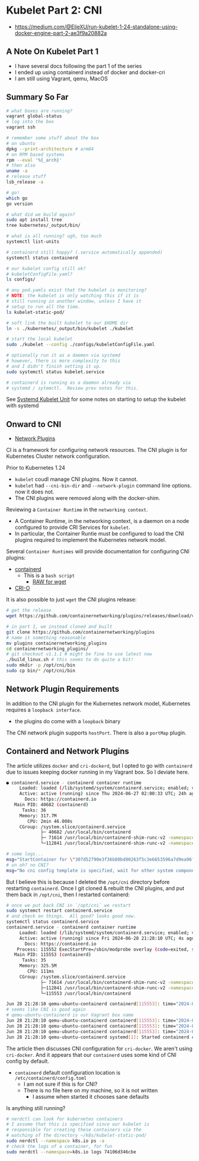 # Kubelet Part 2: CNI

- https://medium.com/@ElieXU/run-kubelet-1-24-standalone-using-docker-engine-part-2-ae3f9a20882a

## A Note On Kubelet Part 1

- I have several docs following the part 1 of the series
- I ended up using containerd instead of docker and docker-cri
- I am still using Vagrant, qemu, MacOS

## Summary So Far

```bash
# what boxes are running?
vagrant global-status
# log into the box
vagrant ssh

# remember some stuff about the box
# on ubuntu
dpkg --print-architecture # arm64
# on RPM based systems
rpm --eval '%{_arch}'
# then also
uname -a
# release stuff
lsb_release -a

# go!
which go
go version

# what did we build again?
sudo apt install tree
tree kubernetes/_output/bin/

# what is all running? ugh, too much
systemctl list-units

# containerd still happy? (.service automatically appended)
systemctl status containerd

# our kubelet config still ok?
# kubeletConfigFile.yaml?
ls configs/

# any pod.yamls exist that the kubelet is monitoring?
# NOTE: the kubelet is only watching this if it is
# still running in another window, unless I have it
# setup to run all the time.
ls kubelet-static-pod/

# soft link the built kubelet to our $HOME dir
ln -s ./kubernetes/_output/bin/kubelet ./kubelet

# start the local kubelet
sudo ./kubelet --config ./configs/kubeletConfigFile.yaml

# optionally run it as a daemon via systemd
# however, there is more complexity to this
# and I didn't finish setting it up.
sudo systemctl status kubelet.service

# containerd is running as a daemon already via
# systemd / sytemctl.  Review prev notes for this.
```

See [Systemd Kubelet Unit](./1.systemd.kubelet.unit.md) for
some notes on starting to setup the kubelet with systemd


## Onward to CNI

- [Network Plugins](https://kubernetes.io/docs/concepts/extend-kubernetes/compute-storage-net/network-plugins/)

CI is a framework for configuring network resources.
The CNI plugin is for Kubernetes Cluster network configuration.

Prior to Kubernetes 1.24
- `kubelet` coudl manage CNI plugins.  Now it cannot.
- `kubelet` had `--cni-bin-dir` and `--network-plugin` command
  line options.  now it does not.
- The CNI plugins were removed along with the docker-shim.

Reviewing a `Container Runtime` in the `networking context`.
- A Container Runtime, in the networking context, is a daemon
  on a node configured to provide CRI Services for `kubelet`.
- In particular, the Container Runtie must be configured to load
  the CNI plugins required to implement the Kubernetes
  network model.

Several `Container Runtimes` will provide documentation for
configuring CNI plugins:

- [containerd](https://github.com/containerd/containerd/blob/main/script/setup/install-cni)
  - This is a `bash script`
    - [RAW for wget](https://raw.githubusercontent.com/containerd/containerd/main/script/setup/install-cni)
- [CRI-O](https://github.com/cri-o/cri-o/blob/main/contrib/cni/README.md)

It is also possible to just `wget` the CNI plugins release:

```bash
# get the release
wget https://github.com/containernetworking/plugins/releases/download/v1.5.1/cni-plugins-linux-arm64-v1.5.1.tgz

# in part 1, we instead cloned and built
git clone https://github.com/containernetworking/plugins
# name it something reasonable
mv plugins containernetworking_plugins
cd containernetworking_plugins/
# git checkout v1.1.1 # might be fine to use latest now
./build_linux.sh # this seems to do quite a bit!
sudo mkdir -p /opt/cni/bin
sudo cp bin/* /opt/cni/bin
```

## Network Plugin Requirements

In addition to the CNI plugin for the Kubernetes network model,
Kubernetes requires a `loopback interface`.
- the plugins do come with a `loopback` binary

The CNI network plugin supports `hostPort`.
There is also a `portMap` plugin.

## Containerd and Network Plugins

The article utilizes `docker` and `cri-dockerd`, but I opted
to go with `containerd` due to issues keeping docker running in
my Vagrant box.  So I deviate here.

```bash
● containerd.service - containerd container runtime
     Loaded: loaded (/lib/systemd/system/containerd.service; enabled; vendor preset: enabled)
     Active: active (running) since Thu 2024-06-27 02:00:33 UTC; 24h ago
       Docs: https://containerd.io
   Main PID: 40682 (containerd)
      Tasks: 36
     Memory: 317.7M
        CPU: 2min 46.008s
     CGroup: /system.slice/containerd.service
             ├─ 40682 /usr/local/bin/containerd
             ├─ 71614 /usr/local/bin/containerd-shim-runc-v2 -namespace k8s.io -id 38fc0d4b9d1a34f1b78249c043322e568364868d6a27ebd30882d3b90915a4c1 -address /run/containerd/containerd.sock
             └─112841 /usr/local/bin/containerd-shim-runc-v2 -namespace k8s.io -id 74106d346cbe18839ff953e8f7079076c901e68c30719d2fe6af70dd749fedce -address /run/containerd/containerd.sock

# some logs...
msg="StartContainer for \"307d52790e3f36b80bd80263f5c3e6653596a7d9ea96fba4931f2c77b046793d\""
# un oh? no CNI?
msg="No cni config template is specified, wait for other system components to drop the config."
```

But I believe this is because I deleted the `/opt/cni` directory before restarting
`containerd`.  Once I git cloned & rebuilt the CNI plugins, and put them back in
`/opt/cni`, then I restarted containerd:

```bash
# once we put back CNI in `/opt/cni` we restart
sudo systemct restart containerd.service
# and check on things.  All good? looks good now.
systemctl status containerd.service
containerd.service - containerd container runtime
     Loaded: loaded (/lib/systemd/system/containerd.service; enabled; vendor preset: enabled)
     Active: active (running) since Fri 2024-06-28 21:28:10 UTC; 4s ago
       Docs: https://containerd.io
    Process: 115552 ExecStartPre=/sbin/modprobe overlay (code=exited, status=0/SUCCESS)
   Main PID: 115553 (containerd)
      Tasks: 35
     Memory: 325.5M
        CPU: 111ms
     CGroup: /system.slice/containerd.service
             ├─ 71614 /usr/local/bin/containerd-shim-runc-v2 -namespace k8s.io -id 38fc0d4b9d1a34f1b78249c043322e568364868d6a27ebd30882d3b90915a4c1 -address /run/containerd/con>
             ├─112841 /usr/local/bin/containerd-shim-runc-v2 -namespace k8s.io -id 74106d346cbe18839ff953e8f7079076c901e68c30719d2fe6af70dd749fedce -address /run/containerd/con>
             └─115553 /usr/local/bin/containerd

Jun 28 21:28:10 qemu-ubuntu-containerd containerd[115553]: time="2024-06-28T21:28:10.824056465Z" level=info msg=serving... address=/run/containerd/containerd.sock.ttrpc
# seems like CNI is good again
# qemu-ubuntu-containerd is our Vagrant box name
Jun 28 21:28:10 qemu-ubuntu-containerd containerd[115553]: time="2024-06-28T21:28:10.836717162Z" level=info msg="Start cni network conf syncer for default"
Jun 28 21:28:10 qemu-ubuntu-containerd containerd[115553]: time="2024-06-28T21:28:10.836745663Z" level=info msg="starting plugins..."
Jun 28 21:28:10 qemu-ubuntu-containerd containerd[115553]: time="2024-06-28T21:28:10.836851253Z" level=info msg="containerd successfully booted in 0.059046s"
Jun 28 21:28:10 qemu-ubuntu-containerd systemd[1]: Started containerd container runtime.
```

The article then discusses CNI configuration for `cri-docker`.
We aren't using `cri-docker`.
And it appears that our `containerd` uses some kind of CNI config by default.
- `containerd` default configuration location is `/etc/containerd/config.toml`
    - I am not sure if this is for CNI?
    - There is no file here on my machine, so it is not written
      - I assume when started it chooses sane defaults


Is anything still running?

```bash
# nerdctl can look for kubernetes containers
# I assume that this is specified since our kubelet is
# responsible for creating these containers via the
# watching of the directory ~/k8s/kubelet-static-pod/
sudo nerdctl --namespace k8s.io ps -a
# check the logs of a container, for fun
sudo nerdctl --namespace=k8s.io logs 74106d346cbe
```
